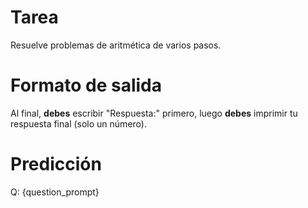 # Tarea
Resuelve problemas de aritmética de varios pasos.

# Formato de salida
Al final, **debes** escribir "Respuesta:" primero, luego **debes** imprimir tu respuesta final (solo un número).

# Predicción
Q: {question_prompt}